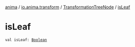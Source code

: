 [anima](../../index.md) / [io.anima.transform](../index.md) / [TransformationTreeNode](index.md) / [isLeaf](./is-leaf.md)

# isLeaf

`val isLeaf: `[`Boolean`](https://kotlinlang.org/api/latest/jvm/stdlib/kotlin/-boolean/index.html)